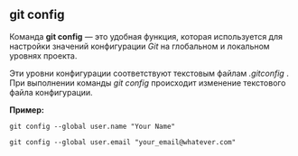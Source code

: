 ## git config

Команда **git config** — это удобная функция, которая используется для настройки значений конфигурации _Git_ на глобальном и локальном уровнях проекта. 

Эти уровни конфигурации соответствуют текстовым файлам _.gitconfig_ . При выполнении команды _git config_ происходит изменение текстового файла конфигурации.

**Пример:**

```bash-
git config --global user.name "Your Name"

git config --global user.email "your_email@whatever.com"
```
